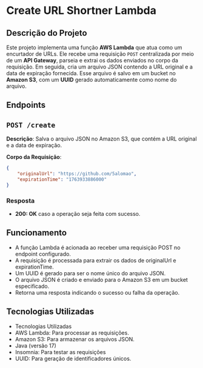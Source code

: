 # Create URL Shortner Lambda

## Descrição do Projeto

Este projeto implementa uma função **AWS Lambda** que atua como um encurtador de URLs. Ele recebe uma requisição `POST` 
centralizada por meio de um **API Gateway**, parseia e extrai os dados enviados no corpo da requisição. 
Em seguida, cria um arquivo JSON contendo a URL original e a data de expiração fornecida. Esse arquivo é salvo em um bucket no **Amazon S3**, 
com um **UUID** gerado automaticamente como nome do arquivo.  
  
## Endpoints

## `POST /create`

**Descrição**: Salva o arquivo JSON no Amazon S3, que contém a URL original e a data de expiração.

**Corpo da Requisição**:
```json
{
	"originalUrl": "https://github.com/5alomao",
	"expirationTime": "1763933886000"
}
```
### Resposta
- **200: OK** caso a operação seja feita com sucesso.

## Funcionamento

- A função Lambda é acionada ao receber uma requisição POST no endpoint configurado.
- A requisição é processada para extrair os dados de originalUrl e expirationTime.
- Um UUID é gerado para ser o nome único do arquivo JSON.
- O arquivo JSON é criado e enviado para o Amazon S3 em um bucket especificado.
- Retorna uma resposta indicando o sucesso ou falha da operação.

## Tecnologias Utilizadas

- Tecnologias Utilizadas
- AWS Lambda: Para processar as requisições.
- Amazon S3: Para armazenar os arquivos JSON.
- Java (versão 17)
- Insomnia: Para testar as requisições
- UUID: Para geração de identificadores únicos.
